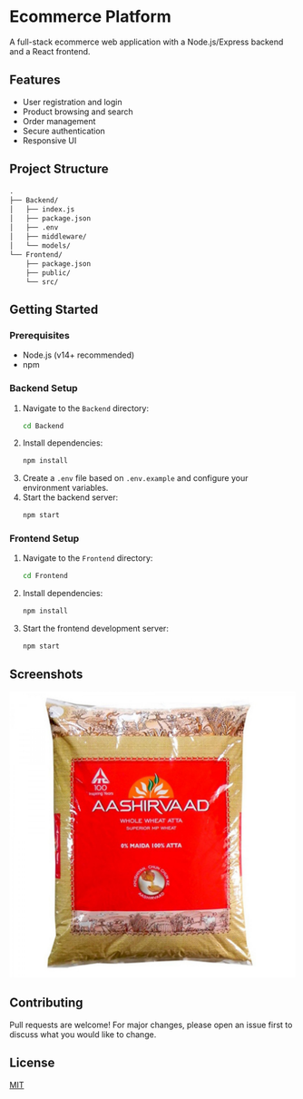 # Ecommerce Platform

A full-stack ecommerce web application with a Node.js/Express backend and a React frontend.

## Features

- User registration and login
- Product browsing and search
- Order management
- Secure authentication
- Responsive UI

## Project Structure

```
.
├── Backend/
│   ├── index.js
│   ├── package.json
│   ├── .env
│   ├── middleware/
│   └── models/
└── Frontend/
    ├── package.json
    ├── public/
    └── src/
```

## Getting Started

### Prerequisites

- Node.js (v14+ recommended)
- npm

### Backend Setup

1. Navigate to the `Backend` directory:
    ```sh
    cd Backend
    ```
2. Install dependencies:
    ```sh
    npm install
    ```
3. Create a `.env` file based on `.env.example` and configure your environment variables.
4. Start the backend server:
    ```sh
    npm start
    ```

### Frontend Setup

1. Navigate to the `Frontend` directory:
    ```sh
    cd Frontend
    ```
2. Install dependencies:
    ```sh
    npm install
    ```
3. Start the frontend development server:
    ```sh
    npm start
    ```

## Screenshots

![Product Page](Frontend/public/images/product1.jpg)

## Contributing

Pull requests are welcome! For major changes, please open an issue first to discuss what you would like to change.

## License

[MIT](LICENSE)
